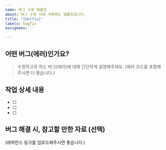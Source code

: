 ```yaml
---
name: 버그 수정 템플릿
about: 버그 수정 시에 사용하는 템플릿입니다.
title: "[Hotfix]"
labels: bugfix
assignees: ''

---
```


## 어떤 버그(에러)인가요?
> 수정하고자 하는 버그(에러)에 대해 간단하게 설명해주세요. 
(에러 코드를 포함해주시면 더 좋습니다.)

## 작업 상세 내용
- [ ]
- [ ]
- [ ]

## 버그 해결 시, 참고할 만한 자료 (선택)
(레퍼런스 링크를 업로드해주시면 좋습니다.)
